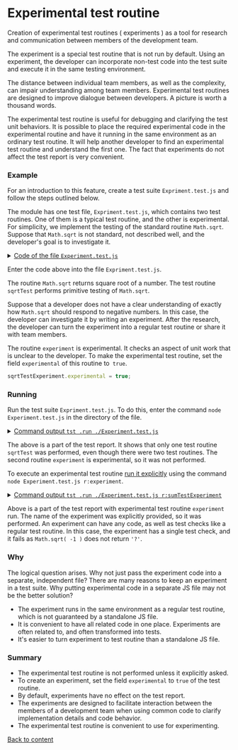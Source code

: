 # Experimental test routine

Creation of experimental test routines ( experiments ) as a tool for research and communication between members of the development team.

The experiment is a special test routine that is not run by default. Using an experiment, the developer can incorporate non-test code into the test suite and execute it in the same testing environment.

The distance between individual team members, as well as the complexity, can impair understanding among team members. Experimental test routines are designed to improve dialogue between developers. A picture is worth a thousand words.

The experimental test routine is useful for debugging and clarifying the test unit behaviors. It is possible to place the required experimental code in the experimental routine and have it running in the same environment as an ordinary test routine. It will help another developer to find an experimental test routine and understand the first one. The fact that experiments do not affect the test report is very convenient.


### Example

For an introduction to this feature, create a test suite `Expriment.test.js` and follow the steps outlined below.

The module has one test file, `Expriment.test.js`, which contains two test routines. One of them is a typical test routine, and the other is experimental. For simplicity, we implement the testing of the standard routine `Math.sqrt`. Suppose that `Math.sqrt` is not standard, not described well, and the developer's goal is to investigate it.

<details>
<summary><u>Code of the file <code>Experiment.test.js</code></u></summary>

```js

let _ = require( `wTesting` );

//

function sqrtTest( test )
{
  test.case = `integer`;
  test.identical( Math.sqrt( 4 ), 2 );
}

//

function experiment( test )
{
  test.case = `strings`;
  test.identical( Math.sqrt( -1 ), `?` );
}
experiment.experimental = true;

//

var Self =
{
name : `Experiment`,
  tests :
  {
    sqrtTest,
    experiment,
  }
}

//

Self = wTestSuite( Self );
if( typeof module !== `undefined` && !module.parent )
wTester.test( Self.name );

```

</details>

Enter the code above into the file `Expriment.test.js`.

The routine `Math.sqrt` returns square root of a number. The test routine `sqrtTest` performs primitive testing of `Math.sqrt`.

Suppose that a developer does not have a clear understanding of exactly how `Math.sqrt` should respond to negative numbers. In this case, the developer can investigate it by writing an experiment. After the research, the developer can turn the experiment into a regular test routine or share it with team members.

The routine `experiment` is experimental. It checks an aspect of unit work that is unclear to the developer. To make the experimental test routine, set the field `experimental` of this routine to` true`.

```js
sqrtTestExperiment.experimental = true;
```

### Running

Run the test suite `Expriment.test.js`. To do this, enter the command `node Experiment.test.js` in the directory of the file.

<details>
<summary><u>Command output <code>tst .run ./Experiment.test.js</code></u></summary>

```
[user@user ~]$ node Experiment.test.js

Running test suite ( Experiment ) ..
Located at Experiment.test.js:34
Passed TestSuite::Experiment / TestRoutine::sqrtTest in 0.031s
Passed test checks 1 / 1
Passed test cases 1 / 1
Passed test routines 1 / 1
Test suite ( Experiment ) ... in 0.601s ... ok

```

</details>

The above is a part of the test report. It shows that only one test routine `sqrtTest` was performed, even though there were two test routines. The second routine `experiment` is experimental, so it was not performed.

To execute an experimental test routine [run it explicitly](./Running.md) using the command `node Experiment.test.js r:experiment`.

<details>
<summary><u>Command output <code>tst .run ./Experiment.test.js r:sumTestExperiment</code></u></summary>

```
[user@user ~]$ node Experiment.test.js r:experiment

Running test suite ( Experiment ) ..
Located at Experiment.test.js:34

Running TestSuite::Experiment / TestRoutine::experiment ..
- got :
NaN
- expected :
'?'

Test check ( TestSuite::Experiment / TestRoutine::experiment / strings # 1 ) ... failed
Failed TestSuite::Experiment / TestRoutine::experiment in 0.084s
Passed test checks 0 / 1
Passed test cases 0 / 1
Passed test routines 0 / 1
Test suite ( Experiment ) ... in 0.169s ... failed
```

</details>

Above is a part of the test report with experimental test routine `experiment` run. The name of the experiment was explicitly provided, so it was performed. An experiment can have any code, as well as test checks like a regular test routine. In this case, the experiment has a single test check, and it fails as `Math.sqrt( -1 )` does not return `'?'`.

### Why

The logical question arises. Why not just pass the experiment code into a separate, independent file? There are many reasons to keep an experiment in a test suite. Why putting experimental code in a separate JS file may not be the better solution?

- The experiment runs in the same environment as a regular test routine, which is not guaranteed by a standalone JS file.
- It is convenient to have all related code in one place. Experiments are often related to, and often transformed into tests.
- It's easier to turn experiment to test routine than a standalone JS file.

### Summary

- The experimental test routine is not performed unless it explicitly asked.
- To create an experiment, set the field `experimental` to `true` of the test routine.
- By default, experiments have no effect on the test report.
- The experiments are designed to facilitate interaction between the members of a development team when using common code to clarify implementation details and code behavior.
- The experimental test routine is convenient to use for experimenting.

[Back to content](../README.md#Tutorials)

